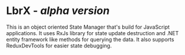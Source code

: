 # LbrX - _alpha version_

This is an object oriented State Manager that's build for JavaScript applications. It uses RxJs library for state update destruction and .NET entity framework like methods for querying the data. It also supports ReduxDevTools for easier state debugging.
